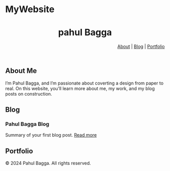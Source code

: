 # MyWebsite
<!doctype html>
<html>
<head>
<title>
Pahul Bagga
</title>
<style>
body {
            background-image: url=('file:///C:\Users\Lenovo\OneDrive\Desktop\IMG_3051');
            background-repeat: no-repeat;
            background-size: cover;
            background-position: center;
        }
</style>
</head>
<body>

<header>
<h1>pahul Bagga</h1>
<nav style="text-align: right;">
<a href="#about">About</a> |
<a href="#blog">Blog</a> |
<a href="#portfolio">Portfolio</a>
</nav>
</header>

<section id="about">
        <h2>About Me</h2>
        <p>I’m Pahul Bagga, and I’m passionate about coverting a design from paper to real. On this website, you’ll learn more about me, my work, and my blog posts on construction.</p>
    </section>

<section id="blog">
        <h2>Blog</h2>
</section>
 <article>
            <h3> Pahul Bagga Blog</h3>
            <p>Summary of your first blog post.
            <a href="Pahul-Bagga-blog.html">Read more</a></p>
</article>


<section id="portfolio">
        <h2>Portfolio</h2>
</section>

<footer>
<p>&copy; 2024 Pahul Bagga. All rights reserved.</p>
</footer>

</body>
</html>